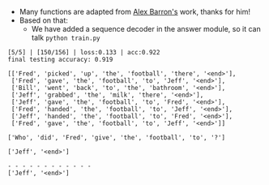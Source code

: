 * Many functions are adapted from [Alex Barron's](https://github.com/barronalex/Dynamic-Memory-Networks-in-TensorFlow) work, thanks for him!
* Based on that:
    * We have added a sequence decoder in the answer module, so it can talk
```python train.py```
```
[5/5] | [150/156] | loss:0.133 | acc:0.922
final testing accuracy: 0.919

[['Fred', 'picked', 'up', 'the', 'football', 'there', '<end>'],
 ['Fred', 'gave', 'the', 'football', 'to', 'Jeff', '<end>'],
 ['Bill', 'went', 'back', 'to', 'the', 'bathroom', '<end>'],
 ['Jeff', 'grabbed', 'the', 'milk', 'there', '<end>'],
 ['Jeff', 'gave', 'the', 'football', 'to', 'Fred', '<end>'],
 ['Fred', 'handed', 'the', 'football', 'to', 'Jeff', '<end>'],
 ['Jeff', 'handed', 'the', 'football', 'to', 'Fred', '<end>'],
 ['Fred', 'gave', 'the', 'football', 'to', 'Jeff', '<end>']]

['Who', 'did', 'Fred', 'give', 'the', 'football', 'to', '?']

['Jeff', '<end>']

- - - - - - - - - - - - 
['Jeff', '<end>']

```

